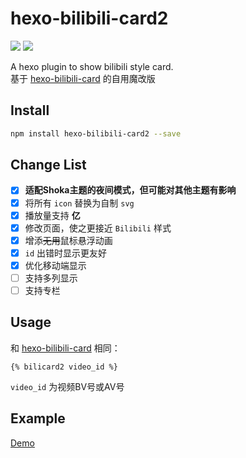 # hexo-bilibili-card2
![](https://img.shields.io/npm/v/hexo-bilibili-card2)   ![](https://img.shields.io/npm/dt/hexo-bilibili-card2)

A hexo plugin to show bilibili style card.  
基于 [hexo-bilibili-card](https://github.com/MaxChang3/hexo-bilibili-card) 的自用魔改版  

## Install
```bash
npm install hexo-bilibili-card2 --save
```

## Change List
- [x] **适配Shoka主题的夜间模式，但可能对其他主题有影响**
- [x] 将所有 `icon` 替换为自制 `svg`
- [x] 播放量支持 **亿**
- [x] 修改页面，使之更接近 `Bilibili` 样式
- [x] 增添~~无用~~鼠标悬浮动画
- [x] `id` 出错时显示更友好
- [x] 优化移动端显示
- [ ] 支持多列显示
- [ ] 支持专栏
## Usage
和 [hexo-bilibili-card](https://github.com/MaxChang3/hexo-bilibili-card) 相同：  
```text
{% bilicard2 video_id %}
```
`video_id` 为视频BV号或AV号

## Example
[Demo](https://d-sketon.top/20210925/otomad-tutorial/)
